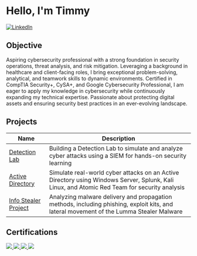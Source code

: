 # Hello, I'm Timmy
[![LinkedIn](https://img.shields.io/badge/LinkedIn-%230077B5.svg?logo=linkedin&logoColor=white)](https://www.linkedin.com/in/timmyh322/)

## Objective

Aspiring cybersecurity professional with a strong foundation in security operations, threat analysis, and risk mitigation. Leveraging a background in healthcare and client-facing roles, I bring exceptional problem-solving, analytical, and teamwork skills to dynamic environments. Certified in CompTIA Security+, CySA+, and Google Cybersecurity Professional, I am eager to apply my knowledge in cybersecurity while continuously expanding my technical expertise. Passionate about protecting digital assets and ensuring security best practices in an ever-evolving landscape.

## Projects
| Name        | Description |
|-----------------|-------------|
| <a href="https://github.com/AyeChumm/Detection-Lab">Detection Lab</a>| Building a Detection Lab to simulate and analyze cyber attacks using a SIEM for hands-on security learning |
| <a href="https://github.com/AyeChumm/Active-Directory-Project">Active Directory</a>| Simulate real-world cyber attacks on an Active Directory using Windows Server, Splunk, Kali Linux, and Atomic Red Team for security analysis |
| <a href="https://drive.google.com/drive/folders/10ga0B-dXz6nWVqYl_VTjuT-BD_wvQXcr?usp=drive_link"> Info Stealer Project| Analyzing malware delivery and propagation methods, including phishing, exploit kits, and lateral movement of the Lumma Stealer Malware |

## Certifications
<div>
<a href="https://www.credly.com/badges/bafceb79-542a-4fa0-8bf8-726503b14ad8/linked_in_profile"><img src="https://img.shields.io/badge/-Security%2B-FF0000?&style=for-the-badge&logo=CompTIA&logoColor=white" />
</a>
<a href="https://www.credly.com/badges/73a55802-de2c-41bb-9f49-93480080d8c3/public_url"><img src="https://img.shields.io/badge/-CySA%2B-FF0000?&style=for-the-badge&logo=CompTIA&logoColor=white" />
</a>
<a href="https://www.coursera.org/account/accomplishments/specialization/certificate/4QNWGD876PRK"><img src="https://img.shields.io/badge/-Google%20Cybersecurity-4285F4?&style=for-the-badge&logoColor=white" />
</a>
<a href="https://www.credly.com/badges/b8b3eb5d-f339-4ed2-b532-9e9c83df7dbd/public_url"><img src="https://img.shields.io/badge/-Splunk%20Core%20Certified%20User-000000?&style=for-the-badge&logo=Splunk&logoColor=white" />
</a>


